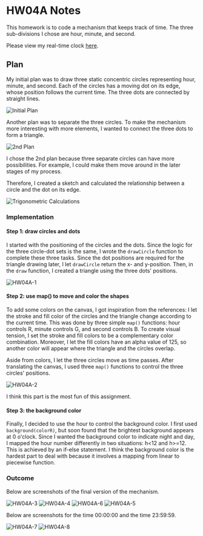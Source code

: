 # HW04A Notes

This homework is to code a mechanism that keeps track of time. The three sub-divisions I chose are hour, minute, and second. 

Please view my real-time clock [here](https://6063-fuguoxue.github.io/HW04A/). 

## Plan
My initial plan was to draw three static concentric circles representing hour, minute, and second. Each of the circles has a moving dot on its edge, whose position follows the current time. The three dots are connected by straight lines. 

![Initial Plan](./img/1st-plan.jpg)

Another plan was to separate the three circles. To make the mechanism more interesting with more elements, I wanted to connect the three dots to form a triangle. 

![2nd Plan](./img/2nd-plan.jpg)

I chose the 2nd plan because three separate circles can have more possibilities. For example, I could make them move around in the later stages of my process. 

Therefore, I created a sketch and calculated the relationship between a circle and the dot on its edge. 

![Trigonometric Calculations](./img/trigonometric-calculations.jpg)

### Implementation

#### Step 1: draw circles and dots

I started with the positioning of the circles and the dots. Since the logic for the three circle-dot sets is the same, I wrote the `drawCircle` function to complete these three tasks. Since the dot positions are required for the triangle drawing later, I let `drawCircle` return the x- and y-position. Then, in the `draw` function, I created a triangle using the three dots' positions. 

![HW04A-1](./img/hw04a-1.png)

#### Step 2: use map() to move and color the shapes

To add some colors on the canvas, I got inspiration from the references: I let the stroke and fill color of the circles and the triangle change according to the current time. This was done by three simple `map()` functions: hour controls R, minute controls G, and second controls B. To create visual tension, I set the stroke and fill colors to be a complementary color combination. Moreover, I let the fill colors have an alpha value of 125, so another color will appear where the triangle and the circles overlap. 

Aside from colors, I let the three circles move as time passes. After translating the canvas, I used three `map()` functions to control the three circles' positions. 

![HW04A-2](./img/hw04a-2.png)

I think this part is the most fun of this assignment. 

#### Step 3: the background color

Finally, I decided to use the hour to control the background color. I first used `background(colorR)`, but soon found that the brightest background appears at 0 o'clock. Since I wanted the background color to indicate night and day, I mapped the hour number differently in two situations: h<12 and h>=12. This is achieved by an if-else statement. I think the background color is the hardest part to deal with because it involves a mapping from linear to piecewise function. 

### Outcome

Below are screenshots of the final version of the mechanism. 

![HW04A-3](./img/hw04a-3.png)
![HW04A-4](./img/hw04a-4.png)
![HW04A-6](./img/hw04a-6.png)
![HW04A-5](./img/hw04a-5.png)

Below are screenshots for the time 00:00:00 and the time 23:59:59. 

![HW04A-7](./img/hw04a-7.png)
![HW04A-8](./img/hw04a-8.png)
